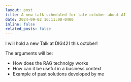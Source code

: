 ```yaml
---
layout: post
title: A new talk scheduled for late october about AI
date: 2024-09-02 16:11:00-0400
inline: false
related_posts: false
---
```


I will hold a new Talk at DIG421 this october! 

The arguments will be:

<ul>
    <li>How does the RAG technolgy works</li>
    <li>How can it be useful in a business context</li>
    <li>Example of past solutions developed by me</li>
</ul>